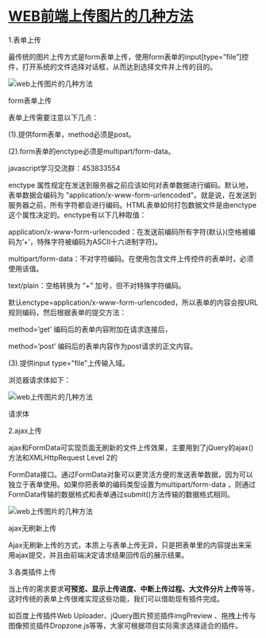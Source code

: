 # [WEB前端上传图片的几种方法](https://www.cnblogs.com/gongyue/p/7686359.html)

1.表单上传

最传统的图片上传方式是form表单上传，使用form表单的input[type=”file”]控件，打开系统的文件选择对话框，从而达到选择文件并上传的目的。

![web上传图片的几种方法](http://p3.pstatp.com/large/4009000305449c9f8c34)

form表单上传

表单上传需要注意以下几点：

(1).提供form表单，method必须是post。

(2).form表单的enctype必须是multipart/form-data。

javascript学习交流群：453833554

enctype 属性规定在发送到服务器之前应该如何对表单数据进行编码。默认地，表单数据会编码为 "application/x-www-form-urlencoded"。就是说，在发送到服务器之前，所有字符都会进行编码。HTML表单如何打包数据文件是由enctype这个属性决定的。enctype有以下几种取值：

application/x-www-form-urlencoded：在发送前编码所有字符(默认)(空格被编码为’+’，特殊字符被编码为ASCII十六进制字符)。

multipart/form-data：不对字符编码。在使用包含文件上传控件的表单时，必须使用该值。

text/plain：空格转换为 “+” 加号，但不对特殊字符编码。

默认enctype=application/x-www-form-urlencoded，所以表单的内容会按URL规则编码，然后根据表单的提交方法：

method=’get’ 编码后的表单内容附加在请求连接后，

method=’post’ 编码后的表单内容作为post请求的正文内容。

(3).提供input type="file"上传输入域。

浏览器请求体如下：

![web上传图片的几种方法](http://p3.pstatp.com/large/400c0001841993395bf3)

请求体

2.ajax上传

ajax和FormData可实现页面无刷新的文件上传效果，主要用到了jQuery的ajax()方法和XMLHttpRequest Level 2的

FormData接口。通过FormData对象可以更灵活方便的发送表单数据，因为可以独立于表单使用。如果你把表单的编码类型设置为multipart/form-data ，则通过FormData传输的数据格式和表单通过submit()方法传输的数据格式相同。

![web上传图片的几种方法](http://p1.pstatp.com/large/40060003035906c787a5)

ajax无刷新上传

Ajax无刷新上传的方式，本质上与表单上传无异，只是把表单里的内容提出来采用ajax提交，并且由前端决定请求结果回传后的展示结果。

3.各类插件上传

当上传的需求要求**可预览、****显示****上传进度、中断上传过程、大文件分片上传**等等，这时传统的表单上传很难实现这些功能，我们可以借助现有插件完成。

如百度上传插件Web Uploader、jQuery图片预览插件imgPreview 、拖拽上传与图像预览插件Dropzone.js等等，大家可根据项目实际需求选择适合的插件。